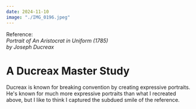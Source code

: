 ```yaml
---
date: 2024-11-10
image: "./IMG_0196.jpeg"
---
```

Reference:  
*Portrait of An Aristocrat in Uniform (1785)*  
*by Joseph Ducreax*
# A Ducreax Master Study
Ducreax is known for breaking convention by creating expressive portraits. He's known for much more
expressive portraits than what I recreated above, but I like to think I captured the subdued smile of
the reference.